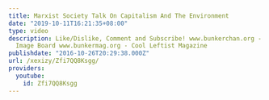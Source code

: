 ```yaml
---
title: Marxist Society Talk On Capitalism And The Environment
date: "2019-10-11T16:21:35+08:00"
type: video
description: Like/Dislike, Comment and Subscribe! www.bunkerchan.org - Cool Leftist
  Image Board www.bunkermag.org - Cool Leftist Magazine
publishdate: "2016-10-26T20:29:38.000Z"
url: /xexizy/Zfi7QQ8Ksgg/
providers:
  youtube:
    id: Zfi7QQ8Ksgg
---
```

